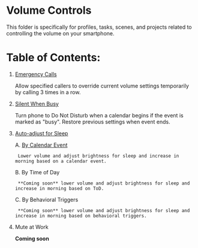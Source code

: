 # Volume Controls
This folder is specifically for profiles, tasks, scenes, and projects related to controlling the volume on your smartphone.

# Table of Contents:  
1. [Emergency Calls](https://github.com/paulfblack/tasker_profiles/tree/master/volume_controls/emergency_call)  
    
    Allow specified callers to override current volume settings temporarily by calling 3 times in a row.    
     
2. [Silent When Busy](https://github.com/paulfblack/tasker_profiles/tree/master/volume_controls/silent_when_busy)  
  
    Turn phone to Do Not Disturb when a calendar begins if the event is marked as "busy". Restore previous settings when event ends.
     
3. [Auto-adjust for Sleep](https://github.com/paulfblack/tasker_profiles/tree/master/volume_controls/auto_adjust_for_sleep)  
  
    A. [By Calendar Event](https://github.com/paulfblack/tasker_profiles/tree/master/volume_controls/auto_adjust_for_sleep/by_calendar_event)  
      
        Lower volume and adjust brightness for sleep and increase in morning based on a calendar event.  
        
    B. By Time of Day  
    
        **Coming soon** lower volume and adjust brightness for sleep and increase in morning based on ToD.
        
    C. By Behavioral Triggers
    
        **Coming soon** lower volume and adjust brightness for sleep and increase in morning based on behavioral triggers.  
     
4. Mute at Work  
  
   **Coming soon** 
